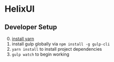 # HelixUI

## Developer Setup

0. [install yarn](https://yarnpkg.com/en/docs/install)
0. install gulp globally via `npm install -g gulp-cli`
0. `yarn install` to install project dependencies
0. `gulp watch` to begin working
